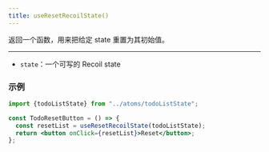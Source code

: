 ```yaml
---
title: useResetRecoilState()
---
```


返回一个函数，用来把给定 state 重置为其初始值。

---

- `state`：一个可写的 Recoil state

### 示例

```jsx
import {todoListState} from "../atoms/todoListState";

const TodoResetButton = () => {
  const resetList = useResetRecoilState(todoListState);
  return <button onClick={resetList}>Reset</button>;
};
```
